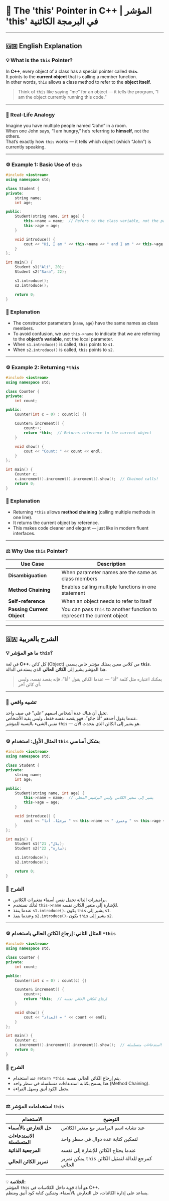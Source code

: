 
# 🎯 The 'this' Pointer in C++ | المؤشر 'this' في البرمجة الكائنية

---

## 🇬🇧 English Explanation

### 💡 What is the `this` Pointer?

In **C++**, every object of a class has a special pointer called **`this`**.  
It points to the **current object** that is calling a member function.  
In other words, `this` allows a class method to refer to the **object itself**.

> Think of `this` like saying “me” for an object — it tells the program, “I am the object currently running this code.”

---

### 🧩 Real-Life Analogy

Imagine you have multiple people named “John” in a room.  
When one John says, “I am hungry,” he’s referring to **himself**, not the others.  
That’s exactly how `this` works — it tells which object (which “John”) is currently speaking.

---

### ⚙️ Example 1: Basic Use of `this`

```cpp
#include <iostream>
using namespace std;

class Student {
private:
    string name;
    int age;

public:
    Student(string name, int age) {
        this->name = name;  // Refers to the class variable, not the parameter
        this->age = age;
    }

    void introduce() {
        cout << "Hi, I am " << this->name << " and I am " << this->age << " years old." << endl;
    }
};

int main() {
    Student s1("Ali", 20);
    Student s2("Sara", 22);

    s1.introduce();
    s2.introduce();

    return 0;
}
```

### 🧠 Explanation

- The constructor parameters (`name`, `age`) have the same names as class members.  
- To avoid confusion, we use `this->name` to indicate that we are referring to the **object’s variable**, not the local parameter.  
- When `s1.introduce()` is called, `this` points to `s1`.  
- When `s2.introduce()` is called, `this` points to `s2`.

---

### ⚙️ Example 2: Returning `*this`

```cpp
#include <iostream>
using namespace std;

class Counter {
private:
    int count;

public:
    Counter(int c = 0) : count(c) {}

    Counter& increment() {
        count++;
        return *this;  // Returns reference to the current object
    }

    void show() {
        cout << "Count: " << count << endl;
    }
};

int main() {
    Counter c;
    c.increment().increment().increment().show();  // Chained calls!
    return 0;
}
```

### 🧠 Explanation

- Returning `*this` allows **method chaining** (calling multiple methods in one line).  
- It returns the current object by reference.  
- This makes code cleaner and elegant — just like in modern fluent interfaces.

---

### ⚖️ Why Use `this` Pointer?

| Use Case | Description |
|-----------|-------------|
| **Disambiguation** | When parameter names are the same as class members |
| **Method Chaining** | Enables calling multiple functions in one statement |
| **Self-reference** | When an object needs to refer to itself |
| **Passing Current Object** | You can pass `this` to another function to represent the current object |

---

## 🇸🇦 الشرح بالعربية

### 💡 ما هو المؤشر `this`؟

في لغة **C++**، كل كائن (Object) من كلاس معين يمتلك مؤشر خاص يسمى **`this`**.  
هذا المؤشر يشير إلى **الكائن الحالي** الذي يستدعي الدالة.

> يمكنك اعتباره مثل كلمة “أنا” — عندما الكائن يقول “أنا”، فإنه يقصد نفسه، وليس أي كائن آخر.

---

### 🧩 تشبيه واقعي

تخيل أن هناك عدة أشخاص اسمهم “علي” في صف واحد.  
عندما يقول أحدهم “أنا جائع”، فهو يقصد نفسه فقط، وليس بقية الأشخاص.  
نفس الشيء بالنسبة للمؤشر `this` — هو يشير إلى الكائن الذي يتحدث الآن.

---

### ⚙️ المثال الأول: استخدام `this` بشكل أساسي

```cpp
#include <iostream>
using namespace std;

class Student {
private:
    string name;
    int age;

public:
    Student(string name, int age) {
        this->name = name;  // يشير إلى متغير الكلاس وليس البراميتر المحلي
        this->age = age;
    }

    void introduce() {
        cout << "مرحبًا، أنا " << this->name << " وعمري " << this->age << " سنة." << endl;
    }
};

int main() {
    Student s1("بلال", 21);
    Student s2("سارة", 22);

    s1.introduce();
    s2.introduce();

    return 0;
}
```

### 🧠 الشرح

- براميترات الدالة تحمل نفس أسماء متغيرات الكلاس.  
- لذلك نستخدم `this->name` للإشارة إلى متغير الكائن نفسه.  
- عندما ينفذ `s1.introduce()`، يكون `this` يشير إلى `s1`.  
- وعندما ينفذ `s2.introduce()`، يكون `this` يشير إلى `s2`.

---

### ⚙️ المثال الثاني: إرجاع الكائن الحالي باستخدام `*this`

```cpp
#include <iostream>
using namespace std;

class Counter {
private:
    int count;

public:
    Counter(int c = 0) : count(c) {}

    Counter& increment() {
        count++;
        return *this;  // إرجاع الكائن الحالي نفسه
    }

    void show() {
        cout << "العداد = " << count << endl;
    }
};

int main() {
    Counter c;
    c.increment().increment().increment().show();  // استدعاءات متسلسلة!
    return 0;
}
```

### 🧠 الشرح

- عند استخدام `return *this`، يتم إرجاع الكائن الحالي نفسه.  
- هذا يسمح بكتابة استدعاءات متسلسلة في سطر واحد (Method Chaining).  
- يجعل الكود أنيق وسهل القراءة.  

---

### ⚖️ استخدامات المؤشر `this`

| الاستخدام | التوضيح |
|------------|----------|
| **حل التعارض بالأسماء** | عند تشابه اسم البراميتر مع متغير الكلاس |
| **الاستدعاءات المتسلسلة** | لتمكين كتابة عدة دوال في سطر واحد |
| **المرجعية الذاتية** | عندما يحتاج الكائن للإشارة إلى نفسه |
| **تمرير الكائن الحالي** | يمكن تمرير `this` كمرجع للدالة لتمثيل الكائن الحالي |

---

💡 **الخلاصة:**  
المؤشر `this` هو أداة قوية داخل الكلاسات في C++،  
يساعد على إدارة الكائنات، حل التعارض بالأسماء، وتمكين كتابة كود أنيق ومنظم.
